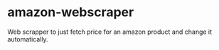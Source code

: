 # amazon-webscraper

Web scrapper to just fetch price for an amazon product and change it automatically.
